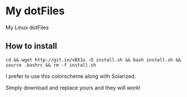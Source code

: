 # My dotFiles
My Linux dotFiles  

## How to install
    cd && wget http://git.io/vBX1u -O install.sh && bash install.sh && source .bashrc && rm -f install.sh 

I prefer to use this colorscheme along with Solarized.

Simply download and replace yours and they will work!
